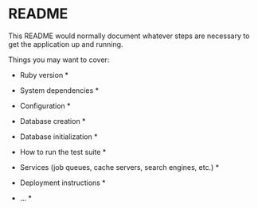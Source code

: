 # README

This README would normally document whatever steps are necessary to get the
application up and running.

Things you may want to cover:

* Ruby version *

* System dependencies *

* Configuration *

* Database creation *

* Database initialization *

* How to run the test suite *

* Services (job queues, cache servers, search engines, etc.) *

* Deployment instructions *

* ... *
